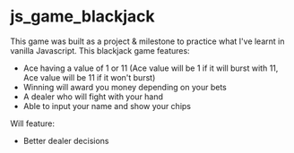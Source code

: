 # js_game_blackjack

This game was built as a project & milestone to practice what I've learnt in vanilla Javascript. 
This blackjack game features:
- Ace having a value of 1 or 11 (Ace value will be 1 if it will burst with 11, Ace value will be 11 if it won't burst)
- Winning will award you money depending on your bets
- A dealer who will fight with your hand
- Able to input your name and show your chips


Will feature:
- Better dealer decisions
